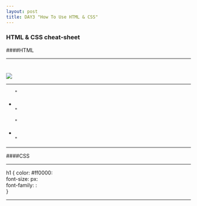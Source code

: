 ```yaml
---
layout: post
title: DAY3 "How To Use HTML & CSS"
---
```


### HTML & CSS cheat-sheet

####HTML

***
<h1></h1>  

<p></p>  

<a></a>  

<a href= "URL"></a>  

<img src="URL">  


***
<ul>  

  "<li></li>"  

  "<li></li>"  

</ul>  


***
####CSS

***
h1 {
  color: #ff0000:  
  font-size:  px:  
  font-family:  :  
}  
***
